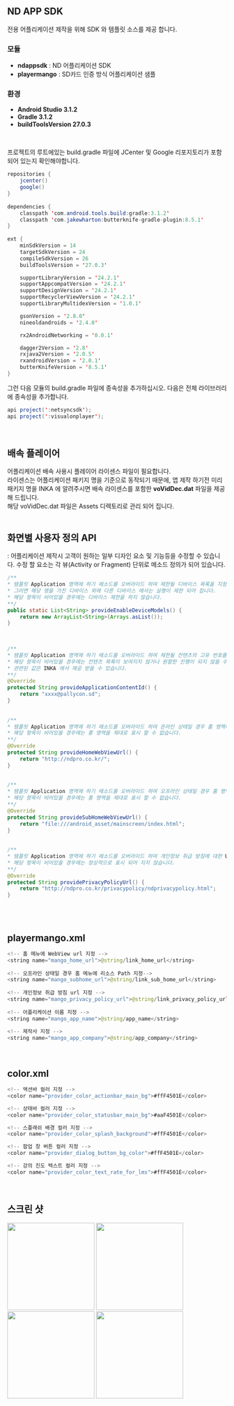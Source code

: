 ## ND APP SDK

전용 어플리케이션 제작을 위해 SDK 와 템플릿 소스를 제공 합니다.

### 모듈
- **ndappsdk** : ND 어플리케이션 SDK
- **playermango** : SD카드 인증 방식 어플리케이션 샘플

### 환경

- **Android Studio 3.1.2**
- **Gradle 3.1.2**
- **buildToolsVersion 27.0.3**

<br>

프로젝트의 루트에있는 build.gradle 파일에 JCenter 및 Google 리포지토리가 포함되어 있는지 확인해야합니다.

``` java
repositories {
    jcenter()
    google()
}
    
dependencies {
    classpath 'com.android.tools.build:gradle:3.1.2'
    classpath 'com.jakewharton:butterknife-gradle-plugin:8.5.1'
}
    
ext {
    minSdkVersion = 14
    targetSdkVersion = 24
    compileSdkVersion = 26
    buildToolsVersion = '27.0.3'

    supportLibraryVersion = '24.2.1'
    supportAppcompatVersion = '24.2.1'
    supportDesignVersion = '24.2.1'
    supportRecyclerViewVersion = '24.2.1'
    supportLibraryMultidexVersion = '1.0.1'

    gsonVersion = '2.8.0'
    nineoldandroids = '2.4.0'

    rx2AndroidNetworking = '0.0.1'

    dagger2Version = '2.8'
    rxjava2Version = '2.0.5'
    rxandroidVersion = '2.0.1'
    butterKnifeVersion = '8.5.1'
}

```


그런 다음 모듈의 build.gradle 파일에 종속성을 추가하십시오. 다음은 전체 라이브러리에 종속성을 추가합니다.
``` java
api project(':netsyncsdk');
api project(':visualonplayer');
```

<br>

## 배속 플레이어
어플리케이션 배속 사용시 플레이어 라이센스 파일이 필요합니다. <br>
라이센스는 어플리케이션 패키지 명을 기준으로 동작되기 때문에, 앱 제작 하기전 미리 패키지 명을 INKA 에 알려주시면 배속 라이센스를 포함한 **voVidDec.dat** 파일을 제공해 드립니다.<br>
해당 voVidDec.dat 파일은 Assets 디렉토리로 관리 되어 집니다. <br><br>


## 화면별 사용자 정의 API 
: 어플리케이션 제작시 고객이 원하는 일부 디자인 요소 및 기능등을 수정할 수 있습니다.
수정 할 요소는 각 뷰(Activity or Fragment) 단위로 메소드 정의가 되어 있습니다.


``` java
/**
* 템플릿 Application 영역에 하기 메소드를 오버라이드 하여 제한될 디바이스 목록을 지정 하십시오. 
* 그러면 해당 명을 가진 디바이스 외에 다른 디바이스 에서는 실행이 제한 되어 집니다.
* 해당 항목이 비어있을 경우에는 디바이스 제한을 하지 않습니다.
**/
public static List<String> provideEnableDeviceModels() {
    return new ArrayList<String>(Arrays.asList());
}
    
    

/**
* 템플릿 Application 영역에 하기 메소드를 오버라이드 하여 제한될 컨텐츠의 고유 번호를 지정 하십시오. 
* 해당 항목이 비어있을 경우에는 컨텐츠 목록이 보여지지 않거나 원할한 진행이 되지 않을 수 있기 때문에 반듯이 입력을 해야 하는 값입니다.
* 관련된 값은 INKA 에서 제공 받을 수 있습니다.
**/
@Override
protected String provideApplicationContentId() {
    return "xxxx@pallycon.sd";
}
    
    
/**
* 템플릿 Application 영역에 하기 메소드를 오버라이드 하여 온라인 상태일 경우 홈 영역에 보여질 URL 을 지정 하십시오. 
* 해당 항목이 비어있을 경우에는 홍 영역을 제대로 표시 할 수 없습니다.
**/
@Override
protected String provideHomeWebViewUrl() {
    return "http://ndpro.co.kr/";
}
    
    
/**
* 템플릿 Application 영역에 하기 메소드를 오버라이드 하여 오프라인 상태일 경우 홈 영역에 보여질 Path 를 지정 하십시오. 
* 해당 항목이 비어있을 경우에는 홍 영역을 제대로 표시 할 수 없습니다.
**/
@Override
protected String provideSubHomeWebViewUrl() {
    return "file:///android_asset/mainscreen/index.html";
}
    
    
/**
* 템플릿 Application 영역에 하기 메소드를 오버라이드 하여 개인정보 취급 방침에 대한 URL 을 지정 하십시오.
* 해당 항목이 비어있을 경우에는 정상적으로 표시 되어 지지 않습니다.
**/
@Override
protected String providePrivacyPolicyUrl() {
    return "http://ndpro.co.kr/privacypolicy/ndprivacypolicy.html";
}
```

    
<br><br>


## playermango.xml
``` java
<!-- 홈 메뉴에 WebView url 지정 -->
<string name="mango_home_url">@string/link_home_url</string>
    
<!-- 오프라인 상태일 경우 홈 메뉴에 리소스 Path 지정-->
<string name="mango_subhome_url">@string/link_sub_home_url</string>
    
<!-- 개인정보 취급 방침 url 지정 -->
<string name="mango_privacy_policy_url">@string/link_privacy_policy_url</string>
    
<!-- 어플리케이션 이름 지정 -->
<string name="mango_app_name">@string/app_name</string>
    
<!-- 제작사 지정 -->
<string name="mango_app_company">@string/app_company</string>
```

<br>

## color.xml

``` java
<!-- 액션바 컬러 지정 -->
<color name="provider_color_actionbar_main_bg">#ffF4501E</color>

<!-- 상태바 컬러 지정 -->
<color name="provider_color_statusbar_main_bg">#aaF4501E</color>

<!-- 스플래쉬 배경 컬러 지정 -->
<color name="provider_color_splash_background">#ffF4501E</color>

<!-- 팝업 창 버튼 컬러 지정 -->
<color name="provider_dialog_button_bg_color">#ffF4501E</color>

<!-- 강의 진도 텍스트 컬러 지정 -->
<color name="provider_color_text_rate_for_lms">#ffF4501E</color>
```

<br>
    
스크린 샷
-------
<div>
    <img width="200" src="https://user-images.githubusercontent.com/39693463/40693044-3a14d160-63f0-11e8-9c5b-701a65de4c5e.jpg"></img>
    <img width="200" src="https://user-images.githubusercontent.com/39693463/40693049-4498c038-63f0-11e8-81b1-be35258fd975.jpg"></img>
    <img width="200" src="https://user-images.githubusercontent.com/39693463/40693727-fe695a6a-63f3-11e8-87db-026583d8ac7a.jpg"></img>
    <img width="200" src="https://user-images.githubusercontent.com/39693463/40693728-feac4078-63f3-11e8-9ebd-dcab154159fc.jpg"></img>
</div>